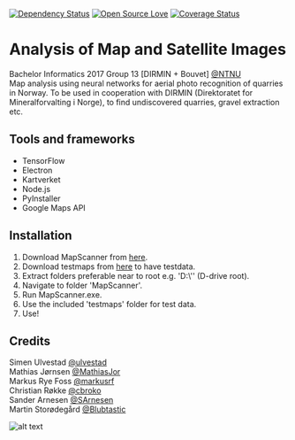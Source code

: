 [![Dependency Status](https://david-dm.org/boennemann/badges.svg)](https://david-dm.org/boennemann/badges)
[![Open Source Love](https://badges.frapsoft.com/os/mit/mit.svg?v=102)](https://github.com/ellerbrock/open-source-badge/)
[![Coverage Status](https://coveralls.io/repos/boennemann/badges/badge.svg)](https://coveralls.io/r/boennemann/badges)

# Analysis of Map and Satellite Images
Bachelor Informatics 2017 Group 13 \[DIRMIN + Bouvet\] [@NTNU](http://www.ntnu.edu/)
</br>
Map analysis using neural networks for aerial photo recognition of quarries in Norway. To be used in cooperation with DIRMIN (Direktoratet for Mineralforvalting i Norge), to find undiscovered quarries, gravel extraction etc.
</br>

## Tools and frameworks
* TensorFlow
* Electron
* Kartverket
* Node.js
* PyInstaller
* Google Maps API


## Installation
	
1. Download MapScanner from [here](https://github.com/ulvestad/MapAnalysis-DIRMIN/releases/download/v.1.0.0/MapScanner.zip).
2. Download testmaps from [here](https://github.com/ulvestad/MapAnalysis-DIRMIN/releases/download/v.1.0.0/testmaps.zip) to have testdata. 
3. Extract folders preferable near to root e.g. 'D:\\'' (D-drive root).
4. Navigate to folder 'MapScanner'.
5. Run MapScanner.exe.
6. Use the included 'testmaps' folder for test data.
7. Use! 


## Credits
Simen Ulvestad [@ulvestad](https://github.com/ulvestad) <br/>
Mathias Jørnsen [@MathiasJor](https://github.com/MathiasJor) <br/>
Markus Rye Foss [@markusrf](https://github.com/markusrf) <br/>
Christian Røkke [@cbroko](https://github.com/cbroko) <br/>
Sander Arnesen [@SArnesen](https://github.com/SArnesen) <br/>
Martin Storødegård [@Blubtastic](https://github.com/Blubtastic)<br/>


![alt text](http://i.imgur.com/J8Aaz4c.png)
